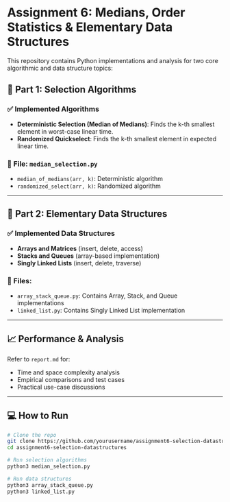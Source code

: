 # Assignment 6: Medians, Order Statistics & Elementary Data Structures

This repository contains Python implementations and analysis for two core algorithmic and data structure topics:

## 📌 Part 1: Selection Algorithms

### ✅ Implemented Algorithms
- **Deterministic Selection (Median of Medians)**: Finds the k-th smallest element in worst-case linear time.
- **Randomized Quickselect**: Finds the k-th smallest element in expected linear time.

### 📁 File: `median_selection.py`
- `median_of_medians(arr, k)`: Deterministic algorithm
- `randomized_select(arr, k)`: Randomized algorithm

---

## 📌 Part 2: Elementary Data Structures

### ✅ Implemented Data Structures
- **Arrays and Matrices** (insert, delete, access)
- **Stacks and Queues** (array-based implementation)
- **Singly Linked Lists** (insert, delete, traverse)

### 📁 Files:
- `array_stack_queue.py`: Contains Array, Stack, and Queue implementations
- `linked_list.py`: Contains Singly Linked List implementation

---

## 📈 Performance & Analysis

Refer to `report.md` for:
- Time and space complexity analysis
- Empirical comparisons and test cases
- Practical use-case discussions

---

## 💻 How to Run

```bash
# Clone the repo
git clone https://github.com/yourusername/assignment6-selection-datastructures.git
cd assignment6-selection-datastructures

# Run selection algorithms
python3 median_selection.py

# Run data structures
python3 array_stack_queue.py
python3 linked_list.py

